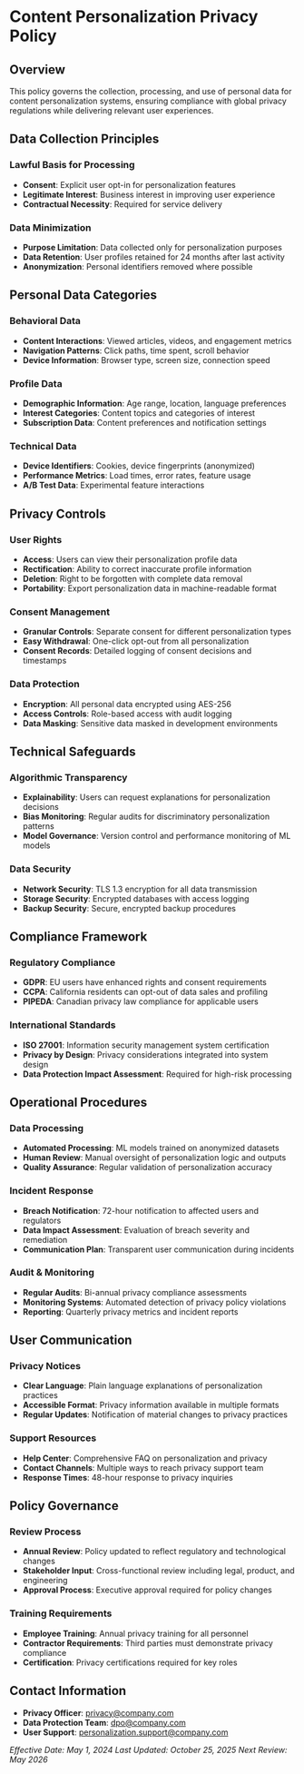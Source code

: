 # Content Personalization Privacy Policy

## Overview
This policy governs the collection, processing, and use of personal data for content personalization systems, ensuring compliance with global privacy regulations while delivering relevant user experiences.

## Data Collection Principles

### Lawful Basis for Processing
- **Consent**: Explicit user opt-in for personalization features
- **Legitimate Interest**: Business interest in improving user experience
- **Contractual Necessity**: Required for service delivery

### Data Minimization
- **Purpose Limitation**: Data collected only for personalization purposes
- **Data Retention**: User profiles retained for 24 months after last activity
- **Anonymization**: Personal identifiers removed where possible

## Personal Data Categories

### Behavioral Data
- **Content Interactions**: Viewed articles, videos, and engagement metrics
- **Navigation Patterns**: Click paths, time spent, scroll behavior
- **Device Information**: Browser type, screen size, connection speed

### Profile Data
- **Demographic Information**: Age range, location, language preferences
- **Interest Categories**: Content topics and categories of interest
- **Subscription Data**: Content preferences and notification settings

### Technical Data
- **Device Identifiers**: Cookies, device fingerprints (anonymized)
- **Performance Metrics**: Load times, error rates, feature usage
- **A/B Test Data**: Experimental feature interactions

## Privacy Controls

### User Rights
- **Access**: Users can view their personalization profile data
- **Rectification**: Ability to correct inaccurate profile information
- **Deletion**: Right to be forgotten with complete data removal
- **Portability**: Export personalization data in machine-readable format

### Consent Management
- **Granular Controls**: Separate consent for different personalization types
- **Easy Withdrawal**: One-click opt-out from all personalization
- **Consent Records**: Detailed logging of consent decisions and timestamps

### Data Protection
- **Encryption**: All personal data encrypted using AES-256
- **Access Controls**: Role-based access with audit logging
- **Data Masking**: Sensitive data masked in development environments

## Technical Safeguards

### Algorithmic Transparency
- **Explainability**: Users can request explanations for personalization decisions
- **Bias Monitoring**: Regular audits for discriminatory personalization patterns
- **Model Governance**: Version control and performance monitoring of ML models

### Data Security
- **Network Security**: TLS 1.3 encryption for all data transmission
- **Storage Security**: Encrypted databases with access logging
- **Backup Security**: Secure, encrypted backup procedures

## Compliance Framework

### Regulatory Compliance
- **GDPR**: EU users have enhanced rights and consent requirements
- **CCPA**: California residents can opt-out of data sales and profiling
- **PIPEDA**: Canadian privacy law compliance for applicable users

### International Standards
- **ISO 27001**: Information security management system certification
- **Privacy by Design**: Privacy considerations integrated into system design
- **Data Protection Impact Assessment**: Required for high-risk processing

## Operational Procedures

### Data Processing
- **Automated Processing**: ML models trained on anonymized datasets
- **Human Review**: Manual oversight of personalization logic and outputs
- **Quality Assurance**: Regular validation of personalization accuracy

### Incident Response
- **Breach Notification**: 72-hour notification to affected users and regulators
- **Data Impact Assessment**: Evaluation of breach severity and remediation
- **Communication Plan**: Transparent user communication during incidents

### Audit & Monitoring
- **Regular Audits**: Bi-annual privacy compliance assessments
- **Monitoring Systems**: Automated detection of privacy policy violations
- **Reporting**: Quarterly privacy metrics and incident reports

## User Communication

### Privacy Notices
- **Clear Language**: Plain language explanations of personalization practices
- **Accessible Format**: Privacy information available in multiple formats
- **Regular Updates**: Notification of material changes to privacy practices

### Support Resources
- **Help Center**: Comprehensive FAQ on personalization and privacy
- **Contact Channels**: Multiple ways to reach privacy support team
- **Response Times**: 48-hour response to privacy inquiries

## Policy Governance

### Review Process
- **Annual Review**: Policy updated to reflect regulatory and technological changes
- **Stakeholder Input**: Cross-functional review including legal, product, and engineering
- **Approval Process**: Executive approval required for policy changes

### Training Requirements
- **Employee Training**: Annual privacy training for all personnel
- **Contractor Requirements**: Third parties must demonstrate privacy compliance
- **Certification**: Privacy certifications required for key roles

## Contact Information
- **Privacy Officer**: privacy@company.com
- **Data Protection Team**: dpo@company.com
- **User Support**: personalization.support@company.com

*Effective Date: May 1, 2024*
*Last Updated: October 25, 2025*
*Next Review: May 2026*
